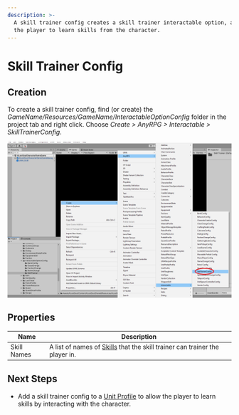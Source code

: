 ```yaml
---
description: >-
  A skill trainer config creates a skill trainer interactable option, allowing
  the player to learn skills from the character.
---
```


# Skill Trainer Config

## Creation

To create a skill trainer config, find (or create) the _GameName/Resources/GameName/InteractableOptionConfig_ folder in the project tab and right click.  Choose _Create > AnyRPG > Interactable > SkillTrainerConfig_.

![](../../.gitbook/assets/image.png)

## Properties

| Name        | Description                                                                                |
| ----------- | ------------------------------------------------------------------------------------------ |
| Skill Names | A list of names of [Skills](../skill.md) that the skill trainer can trainer the player in. |

## Next Steps

* Add a skill trainer config to a [Unit Profile](../unit-profile.md) to allow the player to learn skills by interacting with the character.
